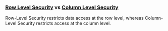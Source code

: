 ### [Row Level Security](https://www.thedataschool.com.au/mipadmin/row-level-security-in-tableau-using-user-functions/) vs [Column Level Security](https://www.thedataschool.com.au/mipadmin/column-level-security-in-tableau-uisng-user-functions/)
Row-Level Security restricts data access at the row level, whereas Column-Level Security restricts access at the column level.
